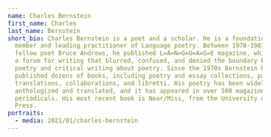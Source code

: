 ```yaml
---
name: Charles Bernstein
first_name: Charles
last_name: Bernstein
short_bio: Charles Bernstein is a poet and a scholar. He is a foundational
  member and leading practitioner of Language poetry. Between 1978-1981, with
  fellow poet Bruce Andrews, he published L=A=N=G=U=A=G=E magazine, which became
  a forum for writing that blurred, confused, and denied the boundary between
  poetry and critical writing about poetry. Since the 1970s Bernstein has
  published dozens of books, including poetry and essay collections, pamphlets,
  translations, collaborations, and libretti. His poetry has been widely
  anthologized and translated, and it has appeared in over 500 magazines and
  periodicals. His most recent book is Near/Miss, from the University of Chicago
  Press.
portraits:
  - media: 2021/01/charles-bernstein
---
```

